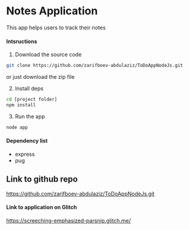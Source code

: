 # Notes Application

This app helps users to track their notes

#### Intsructions
1. Download the source code
```bash 
git clone https://github.com/zarifboev-abdulaziz/ToDoAppNodeJs.git
```
or just download the zip file

2. Install deps

```bash
cd [project folder]
npm install 
```

3. Run the app
```bash
node app
```

#### Dependency list 
- express
- pug


## Link to github repo
https://github.com/zarifboev-abdulaziz/ToDoAppNodeJs.git

#### Link to application on Glitch
https://screeching-emphasized-parsnip.glitch.me/